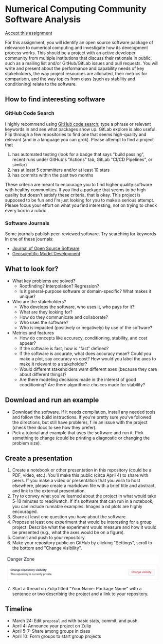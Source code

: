 # Numerical Computing Community Software Analysis

[Accept this assignment](https://classroom.github.com/a/LrudzhO7)

For this assignment, you will identify an open source software package of
relevance to numerical computing and investigate how its development process
works. This should be a project with an active developer community from multiple
institutions that discuss their rationale in public, such as a mailing list
and/or GitHub/GitLab issues and pull requests. You will write and present about
the performance and capability needs of key stakeholders, the way project
resources are allocated, their metrics for comparison, and the way topics from
class (such as stability and conditioning) relate to the software.

## How to find interesting software

### GitHub Code Search
I highly recommend using [GitHub code search](https://github.com/search); type a
phrase or relevant keywords in and see what packages show up. GitLab explore is
also useful. Flip through a few repositories to find one that seems high-quality
and relevant (and in a language you can grok). Please attempt to find a project
that

1. has automated testing (look for a badge that says "build passing", recent runs under GitHub's "Actions" tab, GitLab "CI/CD Pipelines", or similar)
2. has at least 5 committers and/or at least 10 stars
3. has commits within the past two months

These criteria are meant to encourage you to find higher quality software with
healthy communities. If you find a package that seems to be high quality but
doesn't satisfy these criteria, that is okay. This project is supposed to be
fun and I'm just looking for you to make a serious attempt. Please focus your
effort on what you find interesting, not on trying to check every box in a
rubric.

### Software Journals

Some journals publish peer-reviewed software. Try searching for keywords in one of these journals:
* [Journal of Open Source Software](https://joss.theoj.org/papers/)
* [Geoscientific Model Development](https://gmd.copernicus.org/)

## What to look for?

* What key problems are solved?
  * Rootfinding? Interpolation? Regression?
  * Is it general-purpose software or domain-specific? What makes it unique?
* Who are the stakeholders?
  * Who develops the software, who uses it, who pays for it?
  * What are they looking for?
  * How do they communicate and collaborate?
  * Who uses the software?
  * Who is impacted (positively or negatively) by use of the software?
* Metrics and features
  * How do concepts like accuracy, conditioning, stability, and cost appear?
  * If the software is fast, how is "fast" defined?
  * If the software is accurate, what does accuracy mean? Could you make a plot, say accuracy vs cost? How would you label the axes to make it relevant to a stakeholder?
  * Would different stakeholders want different axes (because they care about different things)?
  * Are there modeling decisions made in the interest of good conditioning? Are there algorithmic choices made for stability?

## Download and run an example

* Download the software. If it needs compilation, install any needed tools and follow the build instructions. If you're pretty sure you've followed the directions, but still have problems, f
ile an issue with the project (check their docs to see how they prefer).
* Pick a tutorial and example that uses the software and run it. Pick something to change (could be printing a diagnostic or changing the problem size).

## Create a presentation

1. Create a notebook or other presentation in this repository (could be a PDF, video, etc.). You'll make this public (circa April 4) to share with peers. If you make a video or presentation
that you wish to host elsewhere, please create a markdown file with a brief title and abstract, and link to the external presentation.
2. Try to convey what you've learned about the project in what would take 5-10 minutes to read/watch. If it's software that can run in a notebook, you can include runnable examples. Images a
nd plots are highly encouraged.
3. Share at least one question you have about the software.
4. Propose at least one experiment that would be interesting for a group project. Describe what the experiment would measure and how it would be presented (e.g., what the axes would be on a
figure).
5. Commit and push to your repository.
6. Make your repository public on GitHub by clicking "Settings", scroll to the bottom and "Change visibility".

![](img/make-public.png)

7. Start a thread on Zulip titled "Your Name: Package Name" with a sentence or two describing the project and a link to your repository.

## Timeline

* March 24: Edit `proposal.md` with basic stats, commit, and push.
* April 4: Announce your project on Zulip
* April 5-7: Share among groups in class
* April 10: Form groups to start group projects 
